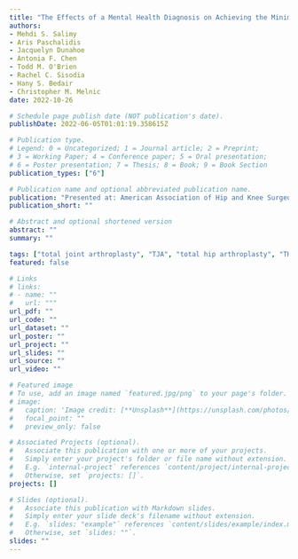 ```yaml
---
title: "The Effects of a Mental Health Diagnosis on Achieving the Minimal Clinically Important Difference in Primary and Revision Total Joint Arthroplasty"
authors: 
- Mehdi S. Salimy
- Aris Paschalidis
- Jacquelyn Dunahoe
- Antonia F. Chen
- Todd M. O'Brien
- Rachel C. Sisodia
- Hany S. Bedair
- Christopher M. Melnic
date: 2022-10-26

# Schedule page publish date (NOT publication's date).
publishDate: 2022-06-05T01:01:19.358615Z

# Publication type.
# Legend: 0 = Uncategorized; 1 = Journal article; 2 = Preprint;
# 3 = Working Paper; 4 = Conference paper; 5 = Oral presentation; 
# 6 = Poster presentation; 7 = Thesis; 8 = Book; 9 = Book Section
publication_types: ["6"]

# Publication name and optional abbreviated publication name.
publication: "Presented at: American Association of Hip and Knee Surgeons Annual Meeting"
publication_short: ""

# Abstract and optional shortened version
abstract: ""
summary: ""

tags: ["total joint arthroplasty", "TJA", "total hip arthroplasty", "THA", "total knee arthroplasty", "TKA", "mental health", "physical function", "minimal clinically important difference", "MCID", "PROM", "PROMIS", "post-operative outcome"]
featured: false

# Links
# links:
# - name: ""
#   url: """
url_pdf: ""
url_code: ""
url_dataset: ""
url_poster: ""
url_project: ""
url_slides: ""
url_source: ""
url_video: ""

# Featured image
# To use, add an image named `featured.jpg/png` to your page's folder. 
# image:
#   caption: 'Image credit: [**Unsplash**](https://unsplash.com/photos/jdD8gXaTZsc)'
#   focal_point: ""
#   preview_only: false

# Associated Projects (optional).
#   Associate this publication with one or more of your projects.
#   Simply enter your project's folder or file name without extension.
#   E.g. `internal-project` references `content/project/internal-project/index.md`.
#   Otherwise, set `projects: []`.
projects: []

# Slides (optional).
#   Associate this publication with Markdown slides.
#   Simply enter your slide deck's filename without extension.
#   E.g. `slides: "example"` references `content/slides/example/index.md`.
#   Otherwise, set `slides: ""`.
slides: ""
---
```

